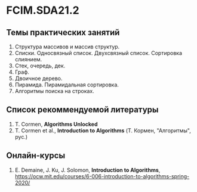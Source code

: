 # FCIM.SDA21.2
## Темы практических занятий
1. Структура массивов и массив структур.
2. Списки. Односвязный список. Двухсвязный список. Сортировка слиянием.
3. Стек, очередь, дек.
4. Граф.
5. Двоичное дерево.
6. Пирамида. Пирамидальная сортировка.
7. Алгоритмы поиска на строках.

## Список рекоммендуемой литературы
1. T. Cormen, **Algorithms Unlocked**
2. T. Cormen et al., **Introduction to Algorithms** (Т. Кормен, "Алгоритмы", рус.)

## Онлайн-курсы
1. E. Demaine, J. Ku, J. Solomon, **Introduction to Algorithms**,
   https://ocw.mit.edu/courses/6-006-introduction-to-algorithms-spring-2020/
